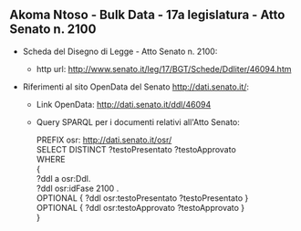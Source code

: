 ## Akoma Ntoso - Bulk Data - 17a legislatura - Atto Senato n. 2100 ##

* Scheda del Disegno di Legge - Atto Senato n. 2100:
	* http url: http://www.senato.it/leg/17/BGT/Schede/Ddliter/46094.htm

* Riferimenti al sito OpenData del Senato http://dati.senato.it/:
	* Link OpenData: http://dati.senato.it/ddl/46094
	* Query SPARQL per i documenti relativi all'Atto Senato:

        PREFIX osr: <http://dati.senato.it/osr/>  
		SELECT DISTINCT ?testoPresentato ?testoApprovato  
		WHERE  
		{  
		    ?ddl a osr:Ddl.  
		    ?ddl osr:idFase 2100 .  
		    OPTIONAL { ?ddl osr:testoPresentato ?testoPresentato }  
		    OPTIONAL { ?ddl osr:testoApprovato ?testoApprovato }  
		}
		